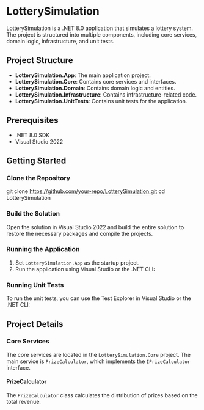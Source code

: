 # LotterySimulation

LotterySimulation is a .NET 8.0 application that simulates a lottery system. The project is structured into multiple components, including core services, domain logic, infrastructure, and unit tests.

## Project Structure

- **LotterySimulation.App**: The main application project.
- **LotterySimulation.Core**: Contains core services and interfaces.
- **LotterySimulation.Domain**: Contains domain logic and entities.
- **LotterySimulation.Infrastructure**: Contains infrastructure-related code.
- **LotterySimulation.UnitTests**: Contains unit tests for the application.

## Prerequisites

- .NET 8.0 SDK
- Visual Studio 2022

## Getting Started

### Clone the Repository

git clone https://github.com/your-repo/LotterySimulation.git cd LotterySimulation


### Build the Solution

Open the solution in Visual Studio 2022 and build the entire solution to restore the necessary packages and compile the projects.

### Running the Application

1. Set `LotterySimulation.App` as the startup project.
2. Run the application using Visual Studio or the .NET CLI:


### Running Unit Tests

To run the unit tests, you can use the Test Explorer in Visual Studio or the .NET CLI:


## Project Details

### Core Services

The core services are located in the `LotterySimulation.Core` project. The main service is `PrizeCalculator`, which implements the `IPrizeCalculator` interface.

#### PrizeCalculator

The `PrizeCalculator` class calculates the distribution of prizes based on the total revenue.





